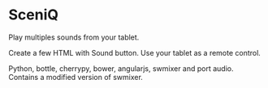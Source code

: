 SceniQ
======

Play multiples sounds from your tablet.

Create a few HTML with Sound button. Use your tablet as a remote control.

Python, bottle, cherrypy, bower, angularjs, swmixer and port audio.
Contains a modified version of swmixer.
